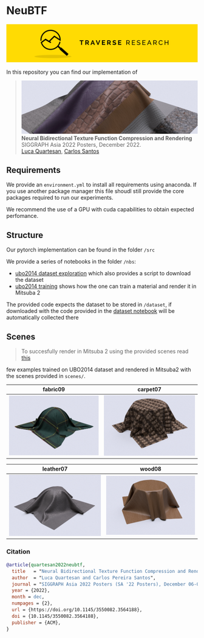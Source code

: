 # NeuBTF
![](media/banner.png)  

In this repository you can find our implementation of

> ![](media/header.jpg)  
> **Neural Bidirectional Texture Function Compression and Rendering**  
> SIGGRAPH Asia 2022 Posters, December 2022.  
> [Luca Quartesan](mailto:luca@traverseresearch.nl), [Carlos Santos](mailto:santos.c@buas.nl)

## Requirements
 
We provide an `environment.yml` to install all requirements using anaconda. If you use another package manager this file shoudl still provide the core packages required to run our experiments.

We recommend the use of a GPU with cuda capabilities to obtain expected perfomance.

## Structure

Our pytorch implementation can be found in the folder `/src`

We provide a series of notebooks in the folder `/nbs`:
+ [ubo2014 dataset exploration](/nbs/ubo2014_dataset.ipynb) which also provides a script to download the dataset
+ [ubo2014 training](/nbs/ubo2014_train.ipynb) shows how the one can train a material and render it in Mitsuba 2

The provided code expects the dataset to be stored in `/dataset`, if downloaded with the code provided in the [dataset notebook](/nbs/ubo2014_dataset.ipynb) will be automatically collected there

## Scenes
> To succesfully render in Mitsuba 2 using the provided scenes read [this](scenes/README.md)

few examples trained on UBO2014 dataset and rendered in Mitsuba2 with the scenes provided in `scenes/`.

fabric09             |  carpet07
:-------------------------:|:-------------------------:
![](media/fabric09.png)  |  ![](media/carpet07.png)

leather07             |  wood08
:-------------------------:|:-------------------------:
![](media/leather07.png)  |  ![](media/wood08.png)


### Citation
```bibtex
@article{quartesan2022neubtf,
  title   = "Neural Bidirectional Texture Function Compression and Rendering",
  author  = "Luca Quartesan and Carlos Pereira Santos",
  journal = "SIGGRAPH Asia 2022 Posters (SA '22 Posters), December 06-09, 2022",
  year = {2022},
  month = dec,
  numpages = {2},
  url = {https://doi.org/10.1145/3550082.3564188},
  doi = {10.1145/3550082.3564188},
  publisher = {ACM},
}

```